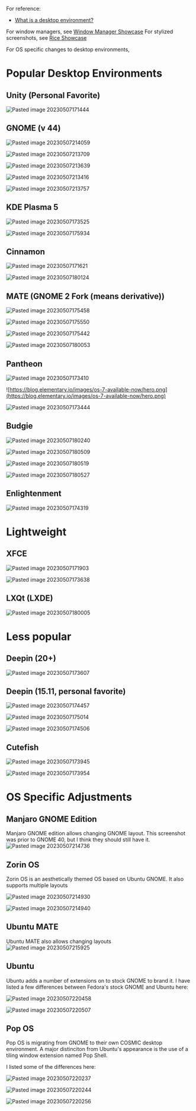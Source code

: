 For reference:
- [ What is a desktop environment?](Desktop%20Environments%20)

For window managers, see [Window Manager Showcase](Window%20Manager%20Showcase.md)
For stylized screenshots, see [Rice Showcase](Rice%20Showcase.md)

For OS specific changes to desktop environments, [](Desktop%20Environment%20Showcase.md#OS%20Specific%20Adjustments%7Cjump%20here)

# Popular Desktop Environments
## Unity (Personal Favorite)
![Pasted image 20230507171444](Pasted%20image%2020230507171444.png)
## GNOME (v 44)

![Pasted image 20230507214059](Pasted%20image%2020230507214059.png)

![Pasted image 20230507213709](Pasted%20image%2020230507213709.png)

![Pasted image 20230507213639](Pasted%20image%2020230507213639.png)

![Pasted image 20230507213416](Pasted%20image%2020230507213416.png)

![Pasted image 20230507213757](Pasted%20image%2020230507213757.png)
## KDE Plasma 5
![Pasted image 20230507173525](Pasted%20image%2020230507173525.png)

![Pasted image 20230507175934](Pasted%20image%2020230507175934.png)

## Cinnamon
![Pasted image 20230507171621](Pasted%20image%2020230507171621.png)

![Pasted image 20230507180124](Pasted%20image%2020230507180124.png)
## MATE (GNOME 2 Fork (means derivative))

![Pasted image 20230507175458](Pasted%20image%2020230507175458.png)

![Pasted image 20230507175550](Pasted%20image%2020230507175550.png)

![Pasted image 20230507175442](Pasted%20image%2020230507175442.png)

![Pasted image 20230507180053](Pasted%20image%2020230507180053.png)
## Pantheon
![Pasted image 20230507173410](Pasted%20image%2020230507173410.png)

![https://blog.elementary.io/images/os-7-available-now/hero.png](https://blog.elementary.io/images/os-7-available-now/hero.png)

![Pasted image 20230507173444](Pasted%20image%2020230507173444.png)
## Budgie

![Pasted image 20230507180240](Pasted%20image%2020230507180240.png)

![Pasted image 20230507180509](Pasted%20image%2020230507180509.png)

![Pasted image 20230507180519](Pasted%20image%2020230507180519.png)

![Pasted image 20230507180527](Pasted%20image%2020230507180527.png)

## Enlightenment
![Pasted image 20230507174319](Pasted%20image%2020230507174319.png)
# Lightweight
## XFCE
![Pasted image 20230507171903](Pasted%20image%2020230507171903.png)

![Pasted image 20230507173638](Pasted%20image%2020230507173638.png)
## LXQt (LXDE)
![Pasted image 20230507180005](Pasted%20image%2020230507180005.png)

# Less popular
## Deepin (20+)
![Pasted image 20230507173607](Pasted%20image%2020230507173607.png)
## Deepin (15.11, personal favorite)
![Pasted image 20230507174457](Pasted%20image%2020230507174457.png)

![Pasted image 20230507175014](Pasted%20image%2020230507175014.png)

![Pasted image 20230507174506](Pasted%20image%2020230507174506.png)

## Cutefish
![Pasted image 20230507173945](Pasted%20image%2020230507173945.png)

![Pasted image 20230507173954](Pasted%20image%2020230507173954.png)

# OS Specific Adjustments
## Manjaro GNOME Edition
Manjaro GNOME edition allows changing GNOME layout. This screenshot was prior to GNOME 40, but I think they should still have it.
![Pasted image 20230507214736](Pasted%20image%2020230507214736.png)

## Zorin OS
Zorin OS is an aesthetically themed OS based on Ubuntu GNOME. It also supports multiple layouts

![Pasted image 20230507214930](Pasted%20image%2020230507214930.png)

![Pasted image 20230507214940](Pasted%20image%2020230507214940.png)

## Ubuntu MATE
Ubuntu MATE also allows changing layouts
![Pasted image 20230507215925](Pasted%20image%2020230507215925.png)

## Ubuntu
Ubuntu adds a number of extensions on to stock GNOME to brand it.
I have listed a few differences between Fedora's stock GNOME and Ubuntu here: [](Converting%20Distro%20Looks.md#Fedora%20to%20Ubuntu%7CConverting%20Fedora%20to%20Ubuntu)

![Pasted image 20230507220458](Pasted%20image%2020230507220458.png)

![Pasted image 20230507220507](Pasted%20image%2020230507220507.png)

## Pop OS
Pop OS is migrating from GNOME to their own COSMIC desktop environment. A major distinciton from Ubuntu's appearance is the use of a tiling window extension named Pop Shell.

I listed some of the differences here: [](Converting%20Distro%20Looks.md#Differences%20between%20Pop%20OS%20and%20Ubuntu%7CConverting%20Ubuntu%20to%20Pop%20OS)

![Pasted image 20230507220237](Pasted%20image%2020230507220237.png)

![Pasted image 20230507220244](Pasted%20image%2020230507220244.png)

![Pasted image 20230507220256](Pasted%20image%2020230507220256.png)

